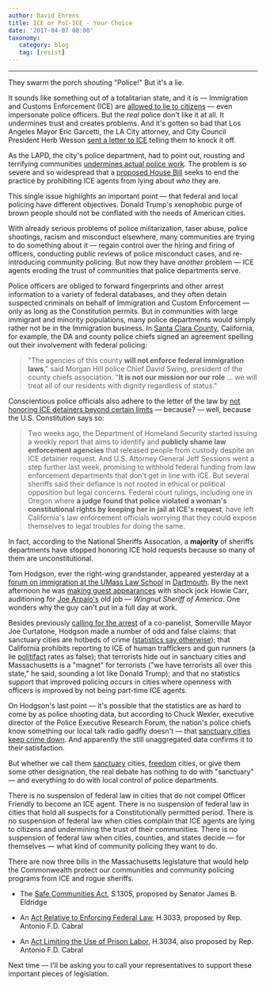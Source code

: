 ```yaml
---
author: David Ehrens
title: ICE or Pol-ICE - Your Choice
date: '2017-04-07 08:00'
taxonomy:
   category: blog
   tag: [resist]
---
```

---
They swarm the porch shouting "Police!" But it's a lie.

It sounds like something out of a totalitarian state, and it is — Immigration and Customs Enforcement (ICE) are [allowed to lie to citizens](http://www.latimes.com/local/lanow/la-me-immigration-deportation-ruses-20170219-story.html) — even impersonate police officers. But the *real* police don't like it at all. It undermines trust and creates problems. And it's gotten so bad that Los Angeles Mayor Eric Garcetti, the LA City attorney, and City Council President Herb Wesson [sent a letter to ICE](http://losangeles.cbslocal.com/2017/02/23/la-mayor-to-ice-agents-stop-misidentifying-yourselves/) telling them to knock it off.

As the LAPD, the city's police department, had to point out, rousting and terrifying communities [undermines actual police work](http://www.seattletimes.com/opinion/crackdown-on-immigrants-undermines-public-safety/). The problem is so severe and so widespread that a [proposed House Bill](https://www.washingtonpost.com/news/powerpost/wp/2017/04/07/a-new-house-bill-would-ban-ice-agents-from-identifying-themselves-as-police-officers/) seeks to end the practice by prohibiting ICE agents from lying about *who* they are.

This single issue highlights an important point — that federal and local policing have different objectives. Donald Trump's xenophobic purge of brown people should not be conflated with the needs of American cities.

With already serious problems of police militarization, taser abuse, police shootings, racism and misconduct elsewhere, many communities are trying to do something about it — regain control over the hiring and firing of officers, conducting public reviews of police misconduct cases, and re-introducing community policing. But now they have *another* problem — ICE agents eroding the trust of communities that police departments serve.

Police officers are obliged to forward fingerprints and other arrest information to a variety of federal databases, and they often detain suspected criminals on behalf of Immigration and Custom Enforcement — only as long as the Constitution permits. But in communities with large immigrant and minority populations, many police departments would simply rather not be in the Immigration business. In [Santa Clara County](http://www.mercurynews.com/2017/03/20/editorial-sanctuary-and-public-safety-can-be-compatible-goals/), California, for example, the DA and county police chiefs signed an agreement spelling out their involvement with federal policing:

> "The agencies of this county **will not enforce federal immigration laws**," said Morgan Hill police Chief David Swing, president of the county chiefs association. "**It is not our mission nor our role** ... we will treat all of our residents with dignity regardless of status."

Conscientious police officials also adhere to the letter of the law by [not honoring ICE detainers beyond certain limits](https://www.policeone.com/legal-issues/articles/323613006-Sheriffs-say-legal-issues-hinder-ICE-cooperation/) — because? — well, because the U.S. Constitution says so:

> Two weeks ago, the Department of Homeland Security started issuing a weekly report that aims to identify and **publicly shame law enforcement agencies** that released people from custody despite an ICE detainer request. And U.S. Attorney General Jeff Sessions went a step further last week, promising to withhold federal funding from law enforcement departments that don't get in line with ICE. But several sheriffs said their defiance is not rooted in ethical or political opposition but legal concerns. Federal court rulings, including one in Oregon where **a judge found that police violated a woman's constitutional rights by keeping her in jail at ICE's request**, have left California's law enforcement officials worrying that they could expose themselves to legal troubles for doing the same.

In fact, according to the National Sheriffs Assocation, a **majority** of sheriffs departments have stopped honoring ICE hold requests because so many of them are unconstitutional.

Tom Hodgson, ever the right-wing grandstander, appeared yesterday at a [forum on immigration at the UMass Law School](https://web.archive.org/web/20170410235551/http://www.bostonglobe.com:80/metro/2017/04/06/hodgson-curtatone-spar-debate-over-immigration/oOff5rBkvwSZhMvmdFNXxH/story.html) in [Dartmouth](http://wbsm.com/umass-law-symposium-to-focus-on-immigration-sanctuary-cities/). By the next afternoon he was [making guest appearances](http://wbsm.com/howie-carr-state-reps-sheriff-hodgson-to-appear-at-new-bedford-rally-friday/) with shock jock Howie Carr, auditioning for [Joe Arpaio's](https://en.wikipedia.org/wiki/Joe_Arpaio) old job — *Wingnut Sheriff of America*. One wonders why the guy can't put in a full day at work.

Besides previously [calling for the arrest](http://www.masslive.com/news/index.ssf/2017/03/bristol_county_sheriff_thomas_1.html) of a co-panelist, Somerville Mayor Joe Curtatone, Hodgson made a number of odd and false claims: that sanctuary cities are hotbeds of crime ([statistics say otherwise](https://www.washingtonpost.com/news/wonk/wp/2017/01/27/trump-says-sanctuary-cities-are-hotbeds-of-crime-data-say-the-opposite/)); that California prohibits reporting to ICE of human traffickers and gun runners (a lie [politifact](http://www.politifact.com/texas/statements/2017/feb/10/dawn-buckingham/dawn-buckingham-incorrectly-says-hundreds-illegal-/) rates as false); that terrorists hide out in sanctuary cities and Massachusetts is a "magnet" for terrorists ("we have terrorists all over this state," he said, sounding a lot like Donald Trump); and that no statistics support that improved policing occurs in cities where openness with officers is improved by not being part-time ICE agents.

On Hodgson's last point — it's possible that the statistics are as hard to come by as police shooting data, but according to Chuck Wexler, executive director of the Police Executive Research Forum, the nation's police chiefs know something our local talk radio gadfly doesn't — that [sanctuary cities keep crime down](http://www.latimes.com/opinion/op-ed/la-oe-wexler-sanctuary-cities-immigration-crime-20170306-story.html). And apparently the still unaggregated data confirms it to their satisfaction.

But whether we call them [sanctuary](https://www.washingtonpost.com/graphics/national/sanctuary-cities/) cities, [freedom](https://www.aclu.org/blog/speak-freely/freedom-cities-campaign-resistance-through-progress-local-level) cities, or give them some other designation, the real debate has nothing to do with "sanctuary" — and everything to do with local control of police departments.

There is no suspension of federal law in cities that do not compel Officer Friendly to become an ICE agent. There is no suspension of federal law in cities that hold all suspects for a Constitutionally permitted period. There is no suspension of federal law when cities complain that ICE agents are lying to citizens and undermining the trust of their communities. There is no suspension of federal law when cities, counties, and states decide — for themselves — what kind of community policing they want to do.

There are now three bills in the Massachusetts legislature that would help the Commonwealth protect our communities and community policing programs from ICE and rogue sheriffs.

-   The [Safe Communities Act](https://malegislature.gov/Bills/190/S1305), S.1305, proposed by Senator James B. Eldridge

-   An [Act Relative to Enforcing Federal Law](https://malegislature.gov/Bills/190/H3033), H.3033, proposed by Rep. Antonio F.D. Cabral

-   An [Act Limiting the Use of Prison Labor](https://malegislature.gov/Bills/190/H3034), H.3034, also proposed by Rep. Antonio F.D. Cabral

Next time — I'll be asking you to call your representatives to support these important pieces of legislation.
